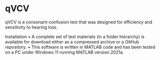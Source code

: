 # qVCV 
qVCV is a consonant-confusion test that was designed for efficiency and sensitivity to hearing loss.

Installation
•	A complete set of test materials (in a folder hierarchy) is available for download either as a compressed archive or a GitHub repository.
•	This software is written in MATLAB code and has been tested on a PC under Windows 11 running MATLAB version 2021a.
